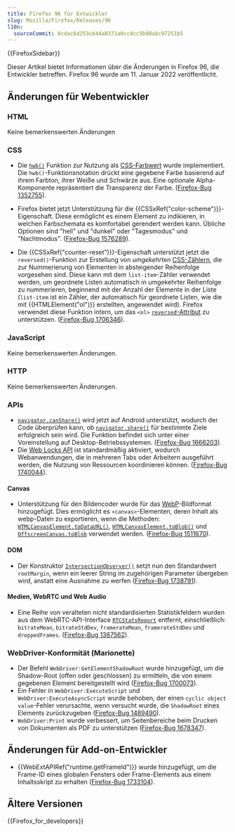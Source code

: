 ```yaml
---
title: Firefox 96 für Entwickler
slug: Mozilla/Firefox/Releases/96
l10n:
  sourceCommit: 0cdac6d253cb44a0371a0cc4cc5b98abc97251b5
---
```


{{FirefoxSidebar}}

Dieser Artikel bietet Informationen über die Änderungen in Firefox 96, die Entwickler betreffen. Firefox 96 wurde am 11. Januar 2022 veröffentlicht.

## Änderungen für Webentwickler

### HTML

Keine bemerkenswerten Änderungen

### CSS

- Die [`hwb()`](/de/docs/Web/CSS/color_value/hwb) Funktion zur Nutzung als [CSS-Farbwert](/de/docs/Web/CSS/color_value) wurde implementiert. Die `hwb()`-Funktionsnotation drückt eine gegebene Farbe basierend auf ihrem Farbton, ihrer Weiße und Schwärze aus. Eine optionale Alpha-Komponente repräsentiert die Transparenz der Farbe. ([Firefox-Bug 1352755](https://bugzil.la/1352755)).

- Firefox bietet jetzt Unterstützung für die {{CSSxRef("color-scheme")}}-Eigenschaft. Diese ermöglicht es einem Element zu indikieren, in welchen Farbschemata es komfortabel gerendert werden kann. Übliche Optionen sind "hell" und "dunkel" oder "Tagesmodus" und "Nachtmodus". ([Firefox-Bug 1576289](https://bugzil.la/1576289)).

- Die {{CSSxRef("counter-reset")}}-Eigenschaft unterstützt jetzt die `reversed()`-Funktion zur Erstellung von _umgekehrten_ [CSS-Zählern](/de/docs/Web/CSS/CSS_counter_styles/Using_CSS_counters), die zur Nummerierung von Elementen in absteigender Reihenfolge vorgesehen sind.
  Diese kann mit dem `list-item`-Zähler verwendet werden, um geordnete Listen automatisch in umgekehrter Reihenfolge zu nummerieren, beginnend mit der Anzahl der Elemente in der Liste
  (`list-item` ist ein Zähler, der automatisch für geordnete Listen, wie die mit {{HTMLElement("ol")}} erstellten, angewendet wird).
  Firefox verwendet diese Funktion intern, um das `<ol>` [`reversed`-Attribut](/de/docs/Web/HTML/Element/ol#reversed) zu unterstützen.
  ([Firefox-Bug 1706346](https://bugzil.la/1706346)).

### JavaScript

Keine bemerkenswerten Änderungen.

### HTTP

Keine bemerkenswerten Änderungen.

### APIs

- [`navigator.canShare()`](/de/docs/Web/API/Navigator/canShare) wird jetzt auf Android unterstützt, wodurch der Code überprüfen kann, ob [`navigator.share()`](/de/docs/Web/API/Navigator/share) für bestimmte Ziele erfolgreich sein wird.
  Die Funktion befindet sich unter einer Voreinstellung auf Desktop-Betriebssystemen.
  ([Firefox-Bug 1666203](https://bugzil.la/1666203)).
- Die [Web Locks API](/de/docs/Web/API/Web_Locks_API) ist standardmäßig aktiviert, wodurch Webanwendungen, die in mehreren Tabs oder Arbeitern ausgeführt werden, die Nutzung von Ressourcen koordinieren können. ([Firefox-Bug 1740044](https://bugzil.la/1740044)).

#### Canvas

- Unterstützung für den Bildencoder wurde für das [WebP](/de/docs/Web/Media/Formats/Image_types#webp_image)-Bildformat hinzugefügt.
  Dies ermöglicht es `<canvas>`-Elementen, deren Inhalt als webp-Daten zu exportieren, wenn die Methoden: [`HTMLCanvasElement.toDataURL()`](/de/docs/Web/API/HTMLCanvasElement/toDataURL), [`HTMLCanvasElement.toBlob()`](/de/docs/Web/API/HTMLCanvasElement/toBlob) und [`OffscreenCanvas.toBlob`](/de/docs/Web/API/OffscreenCanvas/convertToBlob) verwendet werden.
  ([Firefox-Bug 1511670](https://bugzil.la/1511670)).

#### DOM

- Der Konstruktor [`IntersectionObserver()`](/de/docs/Web/API/IntersectionObserver/IntersectionObserver) setzt nun den Standardwert `rootMargin`, wenn ein leerer String im zugehörigen Parameter übergeben wird, anstatt eine Ausnahme zu werfen ([Firefox-Bug 1738791](https://bugzil.la/1738791)).

#### Medien, WebRTC und Web Audio

- Eine Reihe von veralteten nicht standardisierten Statistikfeldern wurden aus dem WebRTC-API-Interface [`RTCStatsReport`](/de/docs/Web/API/RTCStatsReport) entfernt, einschließlich: `bitrateMean`, `bitrateStdDev`, `framerateMean`, `framerateStdDev` und `droppedFrames`.
  ([Firefox-Bug 1367562](https://bugzil.la/1367562)).

### WebDriver-Konformität (Marionette)

- Der Befehl `WebDriver:GetElementShadowRoot` wurde hinzugefügt, um die Shadow-Root (offen oder geschlossen) zu ermitteln, die von einem gegebenen Element bereitgestellt wird ([Firefox-Bug 1700073](https://bugzil.la/1700073)).
- Ein Fehler in `WebDriver:ExecuteScript` und `WebDriver:ExecuteAsyncScript` wurde behoben, der einen `cyclic object value`-Fehler verursachte, wenn versucht wurde, die `ShadowRoot` eines Elements zurückzugeben ([Firefox-Bug 1489490](https://bugzil.la/1489490)).
- `WebDriver:Print` wurde verbessert, um Seitenbereiche beim Drucken von Dokumenten als PDF zu unterstützen ([Firefox-Bug 1678347](https://bugzil.la/1678347)).

## Änderungen für Add-on-Entwickler

- {{WebExtAPIRef("runtime.getFrameId")}} wurde hinzugefügt, um die Frame-ID eines globalen Fensters oder Frame-Elements aus einem Inhaltsskript zu erhalten ([Firefox-Bug 1733104](https://bugzil.la/1733104)).

## Ältere Versionen

{{Firefox_for_developers}}
